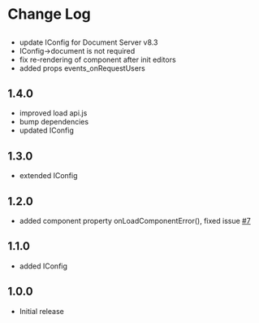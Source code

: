 # Change Log

##
- update IConfig for Document Server v8.3
- IConfig->document is not required
- fix re-rendering of component after init editors
- added props events_onRequestUsers

## 1.4.0
- improved load api.js
- bump dependencies
- updated IConfig

## 1.3.0
- extended IConfig

## 1.2.0
- added component property onLoadComponentError(), fixed issue [#7](https://github.com/ONLYOFFICE/onlyoffice-alfresco/issues/7)

## 1.1.0
- added IConfig

## 1.0.0
- Initial release
